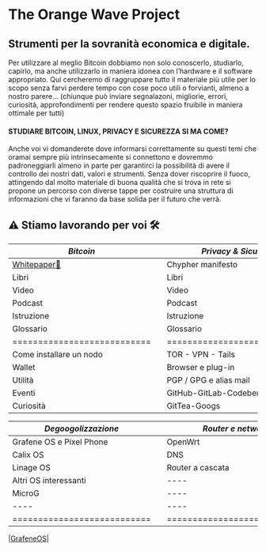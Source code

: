 # The Orange Wave Project 

## Strumenti per la sovranità economica e digitale.
Per utilizzare al meglio Bitcoin dobbiamo non solo conoscerlo, studiarlo, capirlo, ma anche utilizzarlo in maniera idonea con l’hardware e il software appropriato.
Qui cercheremo di raggruppare tutto il materiale più utile per lo scopo senza farvi perdere tempo con cose poco utili o forvianti, almeno a nostro parere… (chiunque può inviare segnalazoni, migliorie, errori, curiosità, approfondimenti per rendere questo spazio fruibile in maniera ottimale per tutti)

#### STUDIARE BITCOIN, LINUX, PRIVACY E SICUREZZA SI MA COME?
Anche voi vi domanderete dove informarsi correttamente su questi temi che oramai sempre più intrinsecamente si connettono e dovremmo padroneggiarli almeno in parte per garantirci la possibilità di avere il controllo dei nostri dati, valori e strumenti.
Senza dover riscoprire il fuoco, attingendo dal molto materiale di buona qualità che si trova in rete si propone un percorso con diverse tappe per costruire una struttura di informazioni che vi faranno da base solida per il futuro che verrà.

## ⚠️ Stiamo lavorando per voi 🛠️
 

|         *Bitcoin*         |  |    *Privacy & Sicurity*   |  |     *Linux e dintorni*     |
|---------------------------|--|---------------------------|--|----------------------------|
| [Whitepaper📃](./Bitcoin/WP/)                |  | Chypher manifesto         |  | Storia e distro            |
| Libri                     |  | Libri                     |  | Libri                      |
| Video                     |  | Video                     |  | Video                      |
| Podcast                   |  | Podcast                   |  | Podcast                    |
| Istruzione                |  | Istruzione                |  | Istruzione                 |
| Glossario                 |  | Glossario                 |  | Glossario                  |
|===========================|  |===========================|  |============================|
| Come installare un nodo   |  | TOR - VPN - Tails         |  | Come installare una distro |
| Wallet                    |  | Browser e plug-in         |  | Comandi Base               |
| Utilità                   |  | PGP / GPG e alias mail    |  | Migliori apps              |
| Eventi                    |  | GitHub-GitLab-Codeberg    |  | Curiosità                  |
| Curiosità                 |  | GitTea-Googs              |  | Markdown                   |

 

|    *Degoogolizzazione*    |  |     *Router e network*    |  |*Economia e i suoi principi*|
|---------------------------|--|---------------------------|--|----------------------------|
| Grafene OS e Pixel Phone  |  | OpenWrt                   |  | Storia dei crack           |
| Calix OS                  |  | DNS                       |  | Libri                      |
| Linage OS                 |  | Router a cascata          |  | Video                      |
| Altri OS interessanti     |  | ----                      |  | Podcast                    |
| MicroG                    |  | ----                      |  | Istruzione                 |
| ----                      |  | ----                      |  | Glossario                  |
|===========================|  |===========================|  |============================|



|[GrafeneOS](https://grapheneos.org/)|

